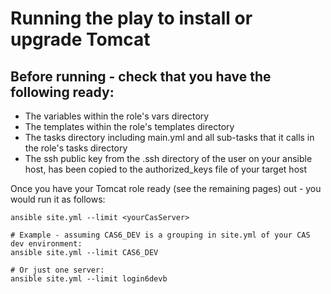 # Running the play to install or upgrade Tomcat

## Before running - check that you have the following ready:

* The variables within the role's vars directory
* The templates within the role's templates directory
* The tasks directory including main.yml and all sub-tasks that it calls in the role's tasks directory
* The ssh public key from the .ssh directory of the user on your ansible host, has been copied to the authorized_keys file of your target host

Once you have your Tomcat role ready (see the remaining pages) out - you would run it as follows:
``` console
ansible site.yml --limit <yourCasServer>

# Example - assuming CAS6_DEV is a grouping in site.yml of your CAS dev environment:
ansible site.yml --limit CAS6_DEV 

# Or just one server:
ansible site.yml --limit login6devb
```

